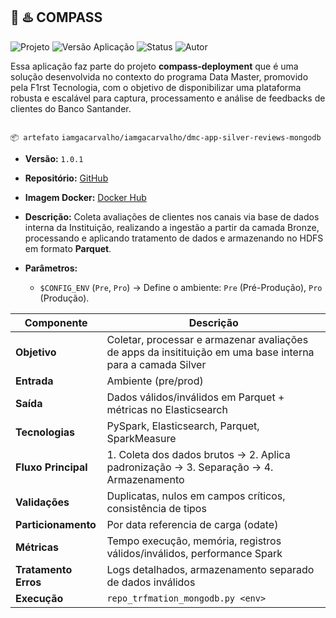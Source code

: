 🧭 ♨️ COMPASS
---

<p align="left">
  <img src="https://img.shields.io/badge/projeto-Compass-blue?style=flat-square" alt="Projeto">
  <img src="https://img.shields.io/badge/versão aplicação-1.0.1-blue?style=flat-square" alt="Versão Aplicação">
  <img src="https://img.shields.io/badge/status-deployed-green?style=flat-square" alt="Status">
  <img src="https://img.shields.io/badge/autor-Gabriel_Carvalho-lightgrey?style=flat-square" alt="Autor">
</p>

Essa aplicação faz parte do projeto **compass-deployment** que é uma solução desenvolvida no contexto do programa Data Master, promovido pela F1rst Tecnologia, com o objetivo de disponibilizar uma plataforma robusta e escalável para captura, processamento e análise de feedbacks de clientes do Banco Santander.


![<data-master-compass>](https://github.com/gacarvalho/repo-spark-delta-iceberg/blob/main/header.png?raw=true)



`📦 artefato` `iamgacarvalho/iamgacarvalho/dmc-app-silver-reviews-mongodb`

- **Versão:** `1.0.1`
- **Repositório:** [GitHub](https://github.com/gacarvalho/mongodb-processing-historical)
- **Imagem Docker:** [Docker Hub](https://hub.docker.com/repository/docker/iamgacarvalho/dmc-app-silver-reviews-mongodb/tags/1.0.1/sha256-6138a44faa031c50a8f8b7b4e75db092a8d03a62a0124b9e4414f999788e0d69)
- **Descrição:**  Coleta avaliações de clientes nos canais via base de dados interna da Instituição, realizando a ingestão a partir da camada Bronze, processando e aplicando tratamento de dados e armazenando no HDFS em formato **Parquet**.
- **Parâmetros:**


    - `$CONFIG_ENV` (`Pre`, `Pro`) → Define o ambiente: `Pre` (Pré-Produção), `Pro` (Produção).

| Componente          | Descrição                                                                             |
|---------------------|---------------------------------------------------------------------------------------|
| **Objetivo**        | Coletar, processar e armazenar avaliações de apps da insitituição em uma base interna para a camada Silver |
| **Entrada**         | Ambiente (pre/prod)                                                                   |
| **Saída**           | Dados válidos/inválidos em Parquet + métricas no Elasticsearch                        |
| **Tecnologias**     | PySpark, Elasticsearch, Parquet, SparkMeasure                                         |
| **Fluxo Principal** | 1. Coleta dos dados brutos → 2. Aplica padronização → 3. Separação → 4. Armazenamento |
| **Validações**      | Duplicatas, nulos em campos críticos, consistência de tipos                           |
| **Particionamento** | Por data referencia de carga (odate)                                                  |
| **Métricas**        | Tempo execução, memória, registros válidos/inválidos, performance Spark               |
| **Tratamento Erros**| Logs detalhados, armazenamento separado de dados inválidos                            |
| **Execução**        | `repo_trfmation_mongodb.py <env>`                                                 |

